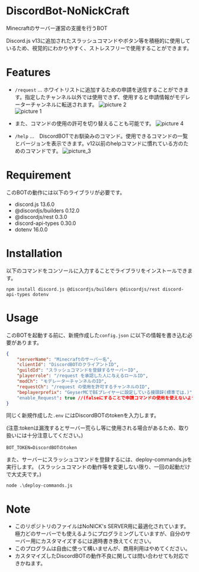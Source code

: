 
# DiscordBot-NoNickCraft

Minecraftのサーバー運営の支援を行うBOT

Discord.js v13に追加されたスラッシュコマンドやボタン等を積極的に使用しているため、視覚的にわかりやすく、ストレスフリーで使用することができます。

# Features

* `/request` ... ホワイトリストに追加するための申請を送信することができます。指定したチャンネル以外では使用できず、使用すると申請情報がモデレーターチャンネルに転送されます。
![picture 2](https://media.discordapp.net/attachments/958791423161954445/959084240211939388/2869545b09517e0342b0c585727a2321e8ddb112f7cebf17c7e2301076822698.png)  
![picture 1](https://media.discordapp.net/attachments/958791423161954445/959084239977074778/940a03c4e3ff9064c28a5b2529f04a9986ac2c7de0ef29ea4b8de6c36388bdeb.png)

* また、コマンドの使用の許可を切り替えることも可能です。
![picture 4](https://cdn.discordapp.com/attachments/958791423161954445/962296309174390804/unknown.png)

* `/help` ...　DiscordBOTでお馴染みのコマンド。使用できるコマンドの一覧とバージョンを表示できます。v12以前のhelpコマンドに慣れている方のためのコマンドです。
![picture_3](https://media.discordapp.net/attachments/958791423161954445/959084124184903732/unknown.png)

# Requirement
このBOTの動作には以下のライブラリが必要です。

* discord.js 13.6.0
* @discordjs/builders 0.12.0
* @discordjs/rest 0.3.0
* discord-api-types 0.30.0
* dotenv 16.0.0

# Installation
以下のコマンドをコンソールに入力することでライブラリをインストールできます。
```npm
npm install discord.js @discordjs/builders @discordjs/rest discord-api-types dotenv
```

# Usage
このBOTを起動する前に、新規作成した`config.json` に以下の情報を書き込む必要があります。

```json
{
    "serverName": "Minecraftのサーバー名",
    "clientId": "DiscordBOTのクライアントID",
    "guildId": "スラッシュコマンドを登録するサーバーID",
    "playerrole": "/request を承認した人に与えるロールID",
    "modCh": "モデレーターチャンネルのID",
    "requestCh": "/request の使用を許可するチャンネルのID",
    "beplayerprefix": "GeyserMCでBEプレイヤーに設定している接頭辞(標準では.)"
    "enable_Request": true //(falseにすることで申請コマンドの使用を使えないようにする)
}
```
同じく新規作成した`.env` にはDiscordBOTのtokenを入力します。

(注意:tokenは漏洩するとサーバー荒らし等に使用される場合があるため、取り扱いには十分注意してください。)
```
BOT_TOKEN=DiscordBOTのtoken
```

また、サーバーにスラッシュコマンドを登録するには、deploy-commands.jsを実行します。
(スラッシュコマンドの動作等を変更しない限り、一回の起動だけで大丈夫です。)
```npm
node .\deploy-commands.js
```

# Note

* このリポジトリのファイルはNoNICK's SERVER用に最適化されています。極力どのサーバーでも使えるようにプログラミングしていますが、自分のサーバー用にカスタマイズするには適時書き換えてください。
* このプログラムは自由に使って構いませんが、商用利用はやめてください。
* カスタマイズしたDiscordBOTの動作不良に関しては問い合わせても対応できかねます。
